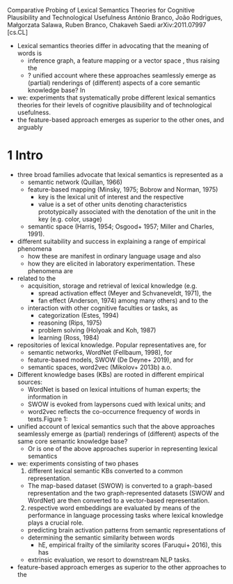 Comparative Probing of Lexical Semantics Theories for Cognitive Plausibility and Technological Usefulness
António Branco, João Rodrigues, Małgorzata Salawa, Ruben Branco, Chakaveh Saedi
arXiv:2011.07997 [cs.CL]

* Lexical semantics theories differ in advocating that the meaning of words is
  * inference graph, a feature mapping or a vector space , thus raising the
  * ? unified account where these approaches seamlessly emerge as (partial)
    renderings of (different) aspects of a core semantic knowledge base?  In
* we: experiments that systematically probe different lexical semantics theories
  for their levels of cognitive plausibility and of technological usefulness.
* the feature-based approach emerges as superior to the other ones, and arguably

# 1 Intro

* three broad families advocate that lexical semantics is represented as a
  * semantic network (Quillan, 1966)
  * feature-based mapping (Minsky, 1975; Bobrow and Norman, 1975)
    * key is the lexical unit of interest and the respective 
    * value is a set of other units denoting characteristics prototypically
      associated with the denotation of the unit in the key (e.g. color, usage)
  * semantic space (Harris, 1954; Osgood+ 1957; Miller and Charles, 1991).
* different suitability and success in explaining a range of empirical phenomena
  * how these are manifest in ordinary language usage and also 
  * how they are elicited in laboratory experimentation. These phenomena are
* related to the 
  * acquisition, storage and retrieval of lexical knowledge (e.g.
    * spread activation effect (Meyer and Schvaneveldt, 1971), the 
    * fan effect (Anderson, 1974) among many others) and to the 
  * interaction with other cognitive faculties or tasks, as 
    * categorization (Estes, 1994)
    * reasoning (Rips, 1975)
    * problem solving (Holyoak and Koh, 1987)
    * learning (Ross, 1984)
* repositories of lexical knowledge. Popular representatives are, for 
  * semantic networks, WordNet (Fellbaum, 1998), for 
  * feature-based models, SWOW (De Deyne+ 2019), and for 
  * semantic spaces, word2vec (Mikolov+ 2013b) a.o.  
* Different knowledge bases (KBs) are rooted in different empirical sources:
  * WordNet is based on lexical intuitions of human experts; the information in
  * SWOW is evoked from laypersons cued with lexical units; and 
  * word2vec reflects the co-occurrence frequency of words in texts.Figure 1:
* unified account of lexical semantics 
  such that the above approaches seamlessly emerge as (partial) renderings of
  (different) aspects of the same core semantic knowledge base? 
  * Or is one of the above approaches superior in representing lexical semantics
* we: experiments consisting of two phases
  1. different lexical semantic KBs converted to a common representation.  
    * The map-based dataset (SWOW) is converted to a graph-based representation
      and the two graph-represented datasets (SWOW and WordNet) are then
      converted to a vector-based representation.
  2. respective word embeddings are evaluated by means of the performance in
     language processing tasks where lexical knowledge plays a crucial role.
    * predicting brain activation patterns from semantic representations of
    * determining the semantic similarity between words 
      * hE, empirical frailty of the similarity scores (Faruqui+ 2016), this has
    * extrinsic evaluation, we resort to downstream NLP tasks.
* feature-based approach emerges as superior to the other approaches to the
